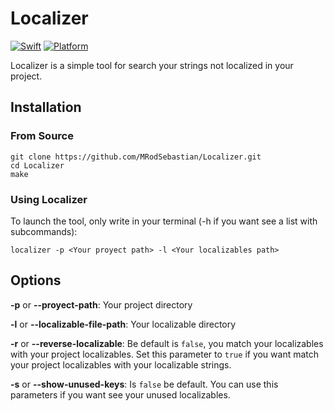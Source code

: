 # Localizer
[![Swift](https://img.shields.io/badge/swift-5.0-red?style=flat-square)](https://cocoapods.org/pods/InstaGallery) [![Platform](https://img.shields.io/badge/platform-ios-blue?style=flat-square)](https://cocoapods.org/pods/InstaGallery) 

Localizer is a simple tool for search your strings not localized in your project.

## Installation

### From Source

````
git clone https://github.com/MRodSebastian/Localizer.git
cd Localizer
make
````

### Using Localizer

To launch the tool, only write in your terminal (-h if you want see a list with subcommands):
````
localizer -p <Your proyect path> -l <Your localizables path>
````

## Options
**-p** or **--proyect-path**: Your project directory

**-l** or **--localizable-file-path**: Your localizable directory

**-r** or **--reverse-localizable**: Be default is ```false```, you match your localizables with your project localizables. Set this parameter to ```true``` if you want match your project localizables with your localizable strings.

**-s** or **--show-unused-keys**: Is ```false``` be default. You can use this parameters if you want see your unused localizables.


